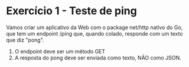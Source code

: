 # Exercício 1 - Teste de ping
Vamos criar um aplicativo da Web com o package net/http nativo do Go, que tem um endpoint /ping que, quando colado, responde com um texto que diz "pong".

1. O endpoint deve ser um método GET
2. A resposta do pong deve ser enviada como texto, NÃO como JSON.

